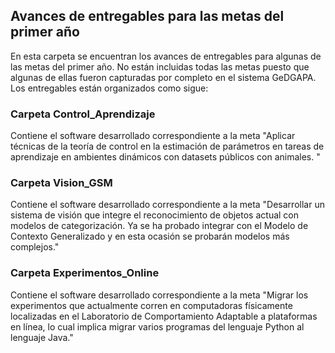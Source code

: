 ## Avances de entregables para las metas del primer año
En esta carpeta se encuentran los avances de entregables para algunas de las metas del primer año. No están incluidas todas las metas puesto que algunas de ellas fueron capturadas por completo en el sistema GeDGAPA. Los entregables están organizados como sigue:

### Carpeta Control_Aprendizaje

Contiene el software desarrollado correspondiente a la meta "Aplicar técnicas de la teoría de control en la estimación de parámetros en tareas de aprendizaje en ambientes dinámicos con datasets públicos con animales. "

### Carpeta Vision_GSM
Contiene el software desarrollado correspondiente a la meta "Desarrollar un sistema de visión que integre el reconocimiento de objetos actual con modelos de categorización. Ya se ha probado integrar con el Modelo de Contexto Generalizado y en esta ocasión se probarán modelos más complejos."

### Carpeta Experimentos_Online

Contiene el software desarrollado correspondiente a la meta "Migrar los experimentos que actualmente corren en computadoras físicamente localizadas en el Laboratorio de Comportamiento Adaptable a plataformas en línea, lo cual implica migrar varios programas del lenguaje Python al lenguaje Java."